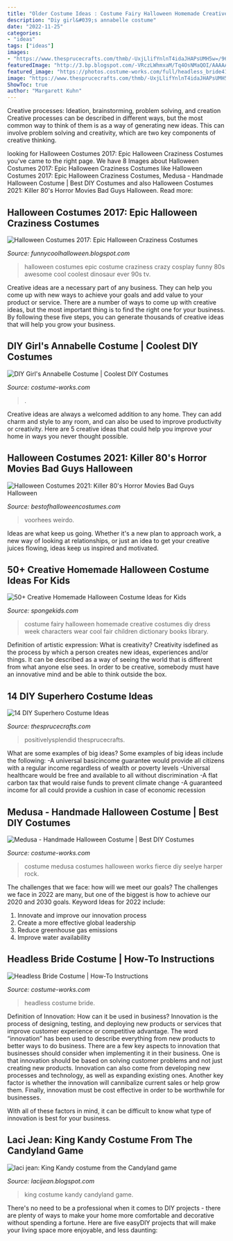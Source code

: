 ```yaml
---
title: "Older Costume Ideas : Costume Fairy Halloween Homemade Creative Costumes Diy Dress Week Characters Wear Cool Fair Children Dictionary Books Library"
description: "Diy girl&#039;s annabelle costume"
date: "2022-11-25"
categories:
- "ideas"
tags: ["ideas"]
images:
- "https://www.thesprucecrafts.com/thmb/-UxjLlifYnlnT4idaJHAPsUMH5w=/960x0/filters:no_upscale():max_bytes(150000):strip_icc()/no-sew-batman-costume-5ba3a2c6c9e77c002c78b06d.jpg"
featuredImage: "http://3.bp.blogspot.com/-VRczLWhmxaM/Tq4OsNMaQOI/AAAAAAAABZU/rncplRlk1jc/s1600/039.JPG"
featured_image: "https://photos.costume-works.com/full/headless_bride41.jpg"
image: "https://www.thesprucecrafts.com/thmb/-UxjLlifYnlnT4idaJHAPsUMH5w=/960x0/filters:no_upscale():max_bytes(150000):strip_icc()/no-sew-batman-costume-5ba3a2c6c9e77c002c78b06d.jpg"
ShowToc: true
author: "Margarett Kuhn"
---
```



Creative processes: Ideation, brainstorming, problem solving, and creation
Creative processes can be described in different ways, but the most common way to think of them is as a way of generating new ideas. This can involve problem solving and creativity, which are two key components of creative thinking.

	

		
looking for Halloween Costumes 2017: Epic Halloween Craziness Costumes you've came to the right page. We have 8 Images about Halloween Costumes 2017: Epic Halloween Craziness Costumes like Halloween Costumes 2017: Epic Halloween Craziness Costumes, Medusa - Handmade Halloween Costume | Best DIY Costumes and also Halloween Costumes 2021: Killer 80&#039;s Horror Movies Bad Guys Halloween. Read more:
		
    
## Halloween Costumes 2017: Epic Halloween Craziness Costumes

<img loading=lazy src="http://1.bp.blogspot.com/-FVh-G9mWfRk/UjO1I4nyJTI/AAAAAAAAHbM/WUERdjag0m8/s1600/crazy-halloween-costume-ideas-part2-18.jpg" onerror="this.onerror=null;this.src='https://tse3.mm.bing.net/th?id=OIP.Hcy230jgiWFiKLNJMGTA6AHaKH&amp;pid=15.1';" alt="Halloween Costumes 2017: Epic Halloween Craziness Costumes">

_Source: funnycoolhalloween.blogspot.com_

>halloween costumes epic costume craziness crazy cosplay funny 80s awesome cool coolest dinosaur ever 90s tv. 

	

Creative ideas are a necessary part of any business. They can help you come up with new ways to achieve your goals and add value to your product or service. There are a number of ways to come up with creative ideas, but the most important thing is to find the right one for your business. By following these five steps, you can generate thousands of creative ideas that will help you grow your business.

    
## DIY Girl&#039;s Annabelle Costume | Coolest DIY Costumes

<img loading=lazy src="https://photos.costume-works.com/full/annabelle44.jpg" onerror="this.onerror=null;this.src='https://tse1.mm.bing.net/th?id=OIP.0-wkLPTOd93I322J0lhZpwHaJ9&amp;pid=15.1';" alt="DIY Girl&#039;s Annabelle Costume | Coolest DIY Costumes">

_Source: costume-works.com_

>. 

	

Creative ideas are always a welcomed addition to any home. They can add charm and style to any room, and can also be used to improve productivity or creativity. Here are 5 creative ideas that could help you improve your home in ways you never thought possible.

    
## Halloween Costumes 2021: Killer 80&#039;s Horror Movies Bad Guys Halloween

<img loading=lazy src="https://4.bp.blogspot.com/-d3xgRIrMLQ0/VAeGCOvf9FI/AAAAAAAAMM0/x-8rFFjNOwE/s1600/A%2BJason%2BCostume%2BWith%2BA%2BBloody%2BMachete.jpg" onerror="this.onerror=null;this.src='https://tse3.mm.bing.net/th?id=OIP.qUD6mv7gw48glTfJfEBP4AHaJ4&amp;pid=15.1';" alt="Halloween Costumes 2021: Killer 80&#039;s Horror Movies Bad Guys Halloween">

_Source: bestofhalloweencostumes.com_

>voorhees weirdo. 

	

Ideas are what keep us going. Whether it's a new plan to approach work, a new way of looking at relationships, or just an idea to get your creative juices flowing, ideas keep us inspired and motivated.

    
## 50+ Creative Homemade Halloween Costume Ideas For Kids

<img loading=lazy src="http://spongekids.com/wp-content/uploads/2014/03/costumes-for-kids/4-book-fairy-costume-for-girl.jpg" onerror="this.onerror=null;this.src='https://tse1.mm.bing.net/th?id=OIP.BH_l8E5lTXTR1zPEh4AB3gHaIl&amp;pid=15.1';" alt="50+ Creative Homemade Halloween Costume Ideas for Kids">

_Source: spongekids.com_

>costume fairy halloween homemade creative costumes diy dress week characters wear cool fair children dictionary books library. 

	

Definition of artistic expression: What is creativity?
Creativity isdefined as the process by which a person creates new ideas, experiences and/or things. It can be described as a way of seeing the world that is different from what anyone else sees. In order to be creative, somebody must have an innovative mind and be able to think outside the box.

    
## 14 DIY Superhero Costume Ideas

<img loading=lazy src="https://www.thesprucecrafts.com/thmb/-UxjLlifYnlnT4idaJHAPsUMH5w=/960x0/filters:no_upscale():max_bytes(150000):strip_icc()/no-sew-batman-costume-5ba3a2c6c9e77c002c78b06d.jpg" onerror="this.onerror=null;this.src='https://tse2.mm.bing.net/th?id=OIP.e-1X7ONdq0-H9fjkq2EG9AHaKX&amp;pid=15.1';" alt="14 DIY Superhero Costume Ideas">

_Source: thesprucecrafts.com_

>positivelysplendid thesprucecrafts. 

	

What are some examples of big ideas?
Some examples of big ideas include the following: 
-A universal basicincome guarantee would provide all citizens with a regular income regardless of wealth or poverty levels 
-Universal healthcare would be free and available to all without discrimination 
-A flat carbon tax that would raise funds to prevent climate change 
-A guaranteed income for all could provide a cushion in case of economic recession

    
## Medusa - Handmade Halloween Costume | Best DIY Costumes

<img loading=lazy src="https://photos.costume-works.com/full/medusa45.jpg" onerror="this.onerror=null;this.src='https://tse1.mm.bing.net/th?id=OIP.R3gifU_QfcGW87WlKU5OTgHaLS&amp;pid=15.1';" alt="Medusa - Handmade Halloween Costume | Best DIY Costumes">

_Source: costume-works.com_

>costume medusa costumes halloween works fierce diy seelye harper rock. 

	

The challenges that we face: how will we meet our goals?
The challenges we face in 2022 are many, but one of the biggest is how to achieve our 2020 and 2030 goals. Keyword Ideas for 2022 include: 
1. Innovate and improve our innovation process 
2. Create a more effective global leadership 
3. Reduce greenhouse gas emissions 
4. Improve water availability 

    
## Headless Bride Costume | How-To Instructions

<img loading=lazy src="https://photos.costume-works.com/full/headless_bride41.jpg" onerror="this.onerror=null;this.src='https://tse4.mm.bing.net/th?id=OIP.XXEf4KSuxbErA7O5n4FVRAAAAA&amp;pid=15.1';" alt="Headless Bride Costume | How-To Instructions">

_Source: costume-works.com_

>headless costume bride. 

	

Definition of Innovation: How can it be used in business?
Innovation is the process of designing, testing, and deploying new products or services that improve customer experience or competitive advantage. The word “innovation” has been used to describe everything from new products to better ways to do business.
There are a few key aspects to innovation that businesses should consider when implementing it in their business. One is that innovation should be based on solving customer problems and not just creating new products. Innovation can also come from developing new processes and technology, as well as expanding existing ones. Another key factor is whether the innovation will cannibalize current sales or help grow them. Finally, innovation must be cost effective in order to be worthwhile for businesses.

With all of these factors in mind, it can be difficult to know what type of innovation is best for your business.

    
## Laci Jean: King Kandy Costume From The Candyland Game

<img loading=lazy src="http://3.bp.blogspot.com/-VRczLWhmxaM/Tq4OsNMaQOI/AAAAAAAABZU/rncplRlk1jc/s1600/039.JPG" onerror="this.onerror=null;this.src='https://tse1.mm.bing.net/th?id=OIP.6L0nF3IAiY7z_UoVuqBDtAHaPI&amp;pid=15.1';" alt="laci jean: King Kandy costume from the Candyland game">

_Source: lacijean.blogspot.com_

>king costume kandy candyland game. 

	

There's no need to be a professional when it comes to DIY projects - there are plenty of ways to make your home more comfortable and decorative without spending a fortune. Here are five easyDIY projects that will make your living space more enjoyable, and less daunting: 

